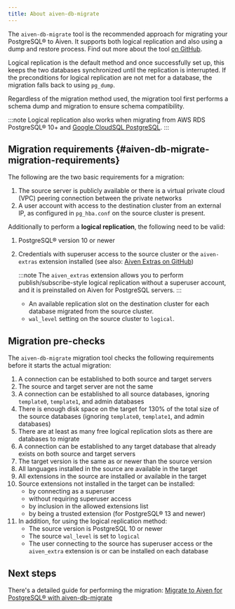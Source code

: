 ```yaml
---
title: About aiven-db-migrate
---
```


The `aiven-db-migrate` tool is the recommended approach for migrating
your PostgreSQL® to Aiven. It supports both logical replication and also
using a dump and restore process. Find out more about the tool [on
GitHub](https://github.com/aiven/aiven-db-migrate).

Logical replication is the default method and once successfully set up,
this keeps the two databases synchronized until the replication is
interrupted. If the preconditions for logical replication are not met
for a database, the migration falls back to using `pg_dump`.

Regardless of the migration method used, the migration tool first
performs a schema dump and migration to ensure schema compatibility.

:::note
Logical replication also works when migrating from AWS RDS PostgreSQL®
10+ and [Google CloudSQL
PostgreSQL](https://cloud.google.com/sql/docs/release-notes#August_30_2021).
:::

## Migration requirements {#aiven-db-migrate-migration-requirements}

The following are the two basic requirements for a migration:

1.  The source server is publicly available or there is a virtual
    private cloud (VPC) peering connection between the private networks
2.  A user account with access to the destination cluster from an
    external IP, as configured in `pg_hba.conf` on the source cluster is
    present.

Additionally to perform a **logical replication**, the following need to
be valid:

1.  PostgreSQL® version 10 or newer

2.  Credentials with superuser access to the source cluster or the
    `aiven-extras` extension installed (see also: [Aiven Extras on
    GitHub](https://github.com/aiven/aiven-extras))

    :::note
    The `aiven_extras` extension allows you to perform
    publish/subscribe-style logical replication without a superuser
    account, and it is preinstalled on Aiven for PostgreSQL servers.
    :::

    -   An available replication slot on the destination cluster for
        each database migrated from the source cluster.
    -   `wal_level` setting on the source cluster to `logical`.

## Migration pre-checks

The `aiven-db-migrate` migration tool checks the following requirements
before it starts the actual migration:

1.  A connection can be established to both source and target servers
2.  The source and target server are not the same
3.  A connection can be established to all source databases, ignoring
    `template0`, `template1`, and admin databases
4.  There is enough disk space on the target for 130% of the total size
    of the source databases (ignoring `template0`, `template1`, and
    admin databases)
5.  There are at least as many free logical replication slots as there
    are databases to migrate
6.  A connection can be established to any target database that already
    exists on both source and target servers
7.  The target version is the same as or newer than the source version
8.  All languages installed in the source are available in the target
9.  All extensions in the source are installed or available in the
    target
10. Source extensions not installed in the target can be installed:
    -   by connecting as a superuser
    -   without requiring superuser access
    -   by inclusion in the allowed extensions list
    -   by being a trusted extension (for PostgreSQL® 13 and newer)
11. In addition, for using the logical replication method:
    -   The source version is PostgreSQL 10 or newer
    -   The source `wal_level` is set to `logical`
    -   The user connecting to the source has superuser access or the
        `aiven_extra` extension is or can be installed on each database

## Next steps

There\'s a detailed guide for performing the migration:
[Migrate to Aiven for PostgreSQL® with aiven-db-migrate](/docs/products/postgresql/howto/migrate-aiven-db-migrate)
